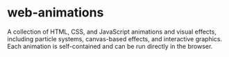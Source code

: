 # web-animations
A collection of HTML, CSS, and JavaScript animations and visual effects, including particle systems, canvas-based effects, and interactive graphics. Each animation is self-contained and can be run directly in the browser.
